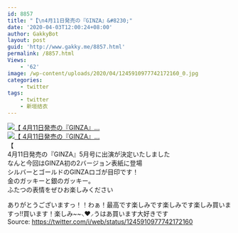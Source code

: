 ```yaml
---
id: 8857
title: "【\n4月11日発売の『GINZA』&#8230;"
date: '2020-04-03T12:00:24+08:00'
author: GakkyBot
layout: post
guid: 'http://www.gakky.me/8857.html'
permalink: /8857.html
Views:
    - '62'
image: /wp-content/uploads/2020/04/1245910977742172160_0.jpg
categories:
    - twitter
tags:
    - twitter
    - 新垣结衣
---
```


[![【
4月11日発売の『GINZA』...](http://www.yui-aragaki.org/wp-content/uploads/2020/04/1245910977742172160_0.jpg)](http://www.yui-aragaki.org/wp-content/uploads/2020/04/1245910977742172160_0.jpg)  
[![【
4月11日発売の『GINZA』...](http://www.yui-aragaki.org/wp-content/uploads/2020/04/1245910977742172160_1.jpg)](http://www.yui-aragaki.org/wp-content/uploads/2020/04/1245910977742172160_1.jpg)  
【  
4月11日発売の『GINZA』5月号に出演が決定いたしました  
なんと今回はGINZA初の2バージョン表紙に登場  
シルバーとゴールドのGINZAロゴが目印です！  
金のガッキーと銀のガッキー。  
ふたつの表情をぜひお楽しみください

ありがとうございますっ！！わぁ！最高です楽しみです楽しみです楽しみ買いますっ!!買います！楽しみ~~⸜❤︎⸝‍うはあ買います大好きです  
Source: <https://twitter.com/i/web/status/1245910977742172160>